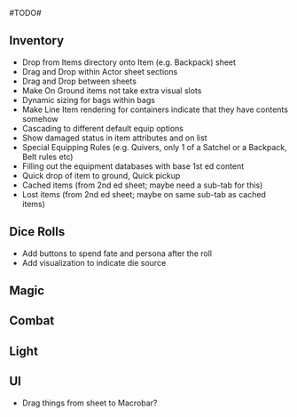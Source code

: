 #TODO#

Inventory
- 
- Drop from Items directory onto Item (e.g. Backpack) sheet
- Drag and Drop within Actor sheet sections
- Drag and Drop between sheets
- Make On Ground items not take extra visual slots
- Dynamic sizing for bags within bags
- Make Line Item rendering for containers indicate that they have contents somehow
- Cascading to different default equip options
- Show damaged status in item attributes and on list
- Special Equipping Rules (e.g. Quivers, only 1 of a Satchel or a Backpack, Belt rules etc)
- Filling out the equipment databases with base 1st ed content
- Quick drop of item to ground, Quick pickup
- Cached items (from 2nd ed sheet; maybe need a sub-tab for this)
- Lost items (from 2nd ed sheet; maybe on same sub-tab as cached items)

Dice Rolls
- 
- Add buttons to spend fate and persona after the roll
- Add visualization to indicate die source

Magic
- 

Combat
-

Light
-

UI
-
- Drag things from sheet to Macrobar?
